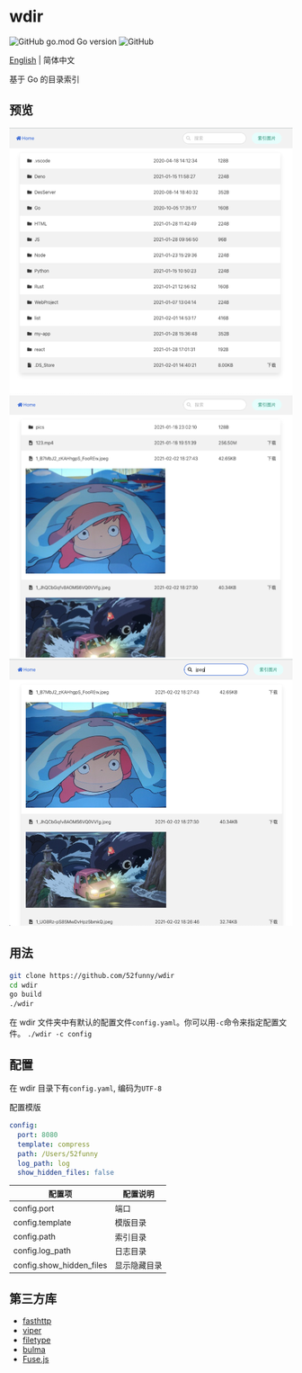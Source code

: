 # wdir

![GitHub go.mod Go version](https://img.shields.io/github/go-mod/go-version/52funny/wdir)
![GitHub](https://img.shields.io/github/license/52funny/wdir)

[English](https://github.com/52funny/wdir/blob/master/README.md) | 简体中文

基于 Go 的目录索引

## 预览

![1](https://raw.githubusercontent.com/52funny/wdir/master/pics/1.png)
![2](https://raw.githubusercontent.com/52funny/wdir/master/pics/2.png)
![3](https://raw.githubusercontent.com/52funny/wdir/master/pics/3.png)

## 用法

```sh
git clone https://github.com/52funny/wdir
cd wdir
go build
./wdir
```

在 wdir 文件夹中有默认的配置文件`config.yaml`。你可以用`-c`命令来指定配置文件。
`./wdir -c config`

## 配置

在 wdir 目录下有`config.yaml`, 编码为`UTF-8`

配置模版

```yaml
config:
  port: 8080
  template: compress
  path: /Users/52funny
  log_path: log
  show_hidden_files: false
```

| 配置项                   | 配置说明     |
| ------------------------ | ------------ |
| config.port              | 端口         |
| config.template          | 模版目录     |
| config.path              | 索引目录     |
| config.log_path          | 日志目录     |
| config.show_hidden_files | 显示隐藏目录 |

## 第三方库

- [fasthttp](https://github.com/valyala/fasthttp)
- [viper](https://github.com/spf13/viper)
- [filetype](https://github.com/h2non/filetype)
- [bulma](https://github.com/jgthms/bulma)
- [Fuse.js](https://github.com/krisk/Fuse)
